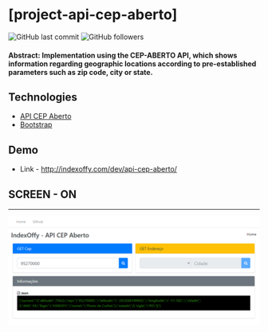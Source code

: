 # [project-api-cep-aberto]

![GitHub last commit](https://img.shields.io/github/last-commit/FernandoCelmer/project-api-cep-aberto) ![GitHub followers](https://img.shields.io/github/followers/FernandoCelmer?label=Fernando%20Celmer&style=social)

#### Abstract: Implementation using the CEP-ABERTO API, which shows information regarding geographic locations according to pre-established parameters such as zip code, city or state.

## Technologies

- [API CEP Aberto](https://cepaberto.com)
- [Bootstrap](https://getbootstrap.com) 

## Demo

- Link - http://indexoffy.com/dev/api-cep-aberto/ <br> 

## SCREEN - ON 
________________________________
<p>
<img src="https://github.com/FernandoCelmer/indexoffy-api-cep-aberto/blob/master/indexoffy-api-cep-aberto.png?raw=true">
  
